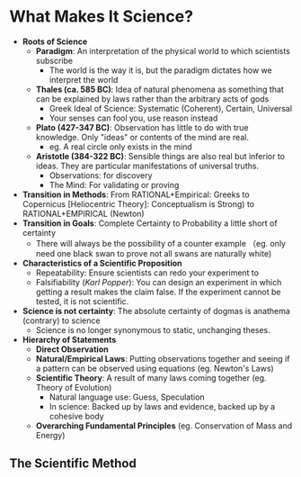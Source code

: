# What Makes It Science?

* **Roots of Science**
  * **Paradigm**: An interpretation of the physical world to which scientists subscribe
    * The world is the way it is, but the paradigm dictates how we interpret the world
  * **Thales (ca. 585 BC)**: Idea of natural phenomena as something that can be explained by laws rather than the arbitrary acts of gods
    * Greek Ideal of Science: Systematic (Coherent), Certain, Universal
    * Your senses can fool you, use reason instead
  * **Plato (427-347 BC)**: Observation has little to do with true knowledge. Only "ideas" or contents of the mind are real.
    * eg. A real circle only exists in the mind
  * **Aristotle (384-322 BC)**: Sensible things are also real but inferior to ideas. They are particular manifestations of universal truths.
    * Observations: for discovery
    * The Mind: For validating or proving 
* **Transition in Methods**: From RATIONAL+Empirical: Greeks to Copernicus [Heliocentric Theory]: Conceptualism is Strong) to RATIONAL+EMPIRICAL (Newton)
* **Transition in Goals**: Complete Certainty to Probability a little short of certainty
  * There will always be the possibility of a counter example （eg. only need one black swan to prove not all swans are naturally white)
* **Characteristics of a Scientific Proposition**
  * Repeatability: Ensure scientists can redo your experiment to 
  * Falsifiability (*Karl Popper*): You can design an experiment in which getting a result makes the claim false. If the experiment cannot be tested, it is not scientific.
* **Science is not certainty**: The absolute certainty of dogmas is anathema (contrary) to science
  * Science is no longer synonymous to static, unchanging theses.
* **Hierarchy of Statements**
  * **Direct Observation**
  * **Natural/Empirical Laws**: Putting observations together and seeing if a pattern can be observed using equations (eg. Newton's Laws)
  * **Scientific Theory**: A result of many laws coming together (eg. Theory of Evolution)
    * Natural language use: Guess, Speculation
    * In science: Backed up by laws and evidence, backed up by a cohesive body
  * **Overarching Fundamental Principles** (eg. Conservation of Mass and Energy)

## The Scientific Method